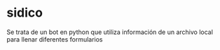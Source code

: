# sidico
Se trata de un bot en python que utiliza información de un archivo local para llenar diferentes formularios
